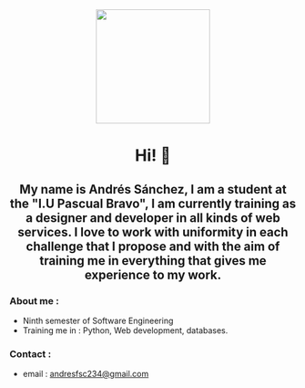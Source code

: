 <div id="top" align="center">
    <img src="https://user-images.githubusercontent.com/116239970/236704479-b081b30e-ca73-416e-9f09-29f41825f708.gif" width="200"/>
    <h1 align="center">Hi! 🦉</h1>
    <h2 aling="center">My name is Andrés Sánchez, I am a student at the "I.U Pascual Bravo", I am currently training as a designer and developer in all kinds of web services. I love to work with uniformity in each challenge that I propose and with the aim of training me in everything that gives me experience to my work. </h1>
</div>


### About me :

- Ninth semester of Software Engineering 
- Training me in : Python, Web development, databases.

### Contact :

- email : andresfsc234@gmail.com
